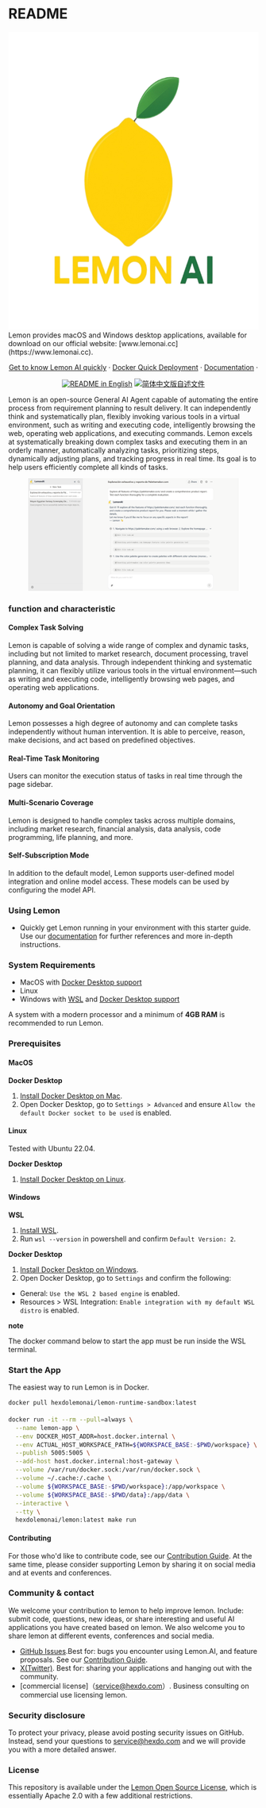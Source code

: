 
# README

<div align=center>
  <img src="./public/img/Lemon_logo.png" width="1200" height="600">
</div>
Lemon provides macOS and Windows desktop applications, available for download on our official website: [www.lemonai.cc](https://www.lemonai.cc).

<p align="center">
  <a href="https://lemon-11.gitbook.io/lemonai">Get to know Lemon AI quickly</a> ·
  <a href="https://lemon-11.gitbook.io/lemonai/development-deployment-guidelines/docker-quick-deployment">Docker Quick Deployment</a> ·
  <a href="https://lemon-11.gitbook.io/lemonai/">Documentation</a> ·
</p>

<p align="center">
  <a href="./README.md"><img alt="README in English" src="https://img.shields.io/badge/English-d9d9d9"></a>
  <a href="./README_CN.md"><img alt="简体中文版自述文件" src="https://img.shields.io/badge/简体中文-d9d9d9"></a>
</p>

Lemon is an open-source General AI Agent capable of automating the entire process from requirement planning to result delivery. It can independently think and systematically plan, flexibly invoking various tools in a virtual environment, such as writing and executing code, intelligently browsing the web, operating web applications, and executing commands. Lemon excels at systematically breaking down complex tasks and executing them in an orderly manner, automatically analyzing tasks, prioritizing steps, dynamically adjusting plans, and tracking progress in real time. Its goal is to help users efficiently complete all kinds of tasks.

<figure><img src="./public/img/example.png" alt=""><figcaption></figcaption></figure>

### function and characteristic

#### Complex Task Solving
Lemon is capable of solving a wide range of complex and dynamic tasks, including but not limited to market research, document processing, travel planning, and data analysis. Through independent thinking and systematic planning, it can flexibly utilize various tools in the virtual environment—such as writing and executing code, intelligently browsing web pages, and operating web applications.

#### Autonomy and Goal Orientation
Lemon possesses a high degree of autonomy and can complete tasks independently without human intervention. It is able to perceive, reason, make decisions, and act based on predefined objectives.

#### Real-Time Task Monitoring
Users can monitor the execution status of tasks in real time through the page sidebar.

#### Multi-Scenario Coverage
Lemon is designed to handle complex tasks across multiple domains, including market research, financial analysis, data analysis, code programming, life planning, and more.

#### Self-Subscription Mode
In addition to the default model, Lemon supports user-defined model integration and online model access. These models can be used by configuring the model API.

### Using Lemon

* Quickly get Lemon running in your environment with this starter guide. Use our [documentation](https://document.lemonai.cc/) for further references and more in-depth instructions.

### System Requirements[​](https://docs.all-hands.dev/modules/usage/installation#system-requirements) <a href="#system-requirements" id="system-requirements"></a>

* MacOS with [Docker Desktop support](https://docs.docker.com/desktop/setup/install/mac-install/#system-requirements)
* Linux
* Windows with [WSL](https://learn.microsoft.com/en-us/windows/wsl/install) and [Docker Desktop support](https://docs.docker.com/desktop/setup/install/windows-install/#system-requirements)

A system with a modern processor and a minimum of **4GB RAM** is recommended to run Lemon.

### Prerequisites <a href="#prerequisites" id="prerequisites"></a>

#### MacOS

**Docker Desktop**

1. [Install Docker Desktop on Mac](https://docs.docker.com/desktop/setup/install/mac-install).
2. Open Docker Desktop, go to `Settings > Advanced` and ensure `Allow the default Docker socket to be used` is enabled.

#### Linux

Tested with Ubuntu 22.04.

**Docker Desktop**

1. [Install Docker Desktop on Linux](https://docs.docker.com/desktop/setup/install/linux/).

#### Windows

**WSL**

1. [Install WSL](https://learn.microsoft.com/en-us/windows/wsl/install).
2. Run `wsl --version` in powershell and confirm `Default Version: 2`.

**Docker Desktop**

1. [Install Docker Desktop on Windows](https://docs.docker.com/desktop/setup/install/windows-install).
2. Open Docker Desktop, go to `Settings` and confirm the following:

* General: `Use the WSL 2 based engine` is enabled.
* Resources > WSL Integration: `Enable integration with my default WSL distro` is enabled.

**note**

The docker command below to start the app must be run inside the WSL terminal.

### Start the App <a href="#start-the-app" id="start-the-app"></a>

The easiest way to run Lemon is in Docker.

```bash
docker pull hexdolemonai/lemon-runtime-sandbox:latest

docker run -it --rm --pull=always \
  --name lemon-app \
  --env DOCKER_HOST_ADDR=host.docker.internal \
  --env ACTUAL_HOST_WORKSPACE_PATH=${WORKSPACE_BASE:-$PWD/workspace} \
  --publish 5005:5005 \
  --add-host host.docker.internal:host-gateway \
  --volume /var/run/docker.sock:/var/run/docker.sock \
  --volume ~/.cache:/.cache \
  --volume ${WORKSPACE_BASE:-$PWD/workspace}:/app/workspace \
  --volume ${WORKSPACE_BASE:-$PWD/data}:/app/data \
  --interactive \
  --tty \
  hexdolemonai/lemon:latest make run
```

#### Contributing

For those who'd like to contribute code, see our [Contribution Guide](https://github.com/hexdocom/lemon/blob/main/CONTRIBUTING.md). At the same time, please consider supporting Lemon by sharing it on social media and at events and conferences.

### Community & contact

We welcome your contribution to lemon to help improve lemon. Include: submit code, questions, new ideas, or share interesting and useful AI applications you have created based on lemon. We also welcome you to share lemon at different events, conferences and social media.

* [GitHub Issues](https://github.com/hexdocom/Lemon/issues).Best for: bugs you encounter using Lemon.AI, and feature proposals. See our [Contribution Guide](https://github.com/hexdocom/lemon/blob/main/CONTRIBUTING.md).
* [X(Twitter)](https://x.com/LemonAI_cc). Best for: sharing your applications and hanging out with the community.
* \[commercial license]（[service@hexdo.com](mailto:service@hexdo.com)）. Business consulting on commercial use licensing lemon.

### Security disclosure

To protect your privacy, please avoid posting security issues on GitHub. Instead, send your questions to [service@hexdo.com](mailto:service@hexdo.com) and we will provide you with a more detailed answer.

### License

This repository is available under the [Lemon Open Source License](https://github.com/hexdocom/lemon/blob/main/LICENSE), which is essentially Apache 2.0 with a few additional restrictions.
